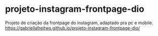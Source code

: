 # projeto-instagram-frontpage-dio
Projeto de criação da frontpage do instagram, adaptado pra pc e mobile. <br> https://gabriellafreitws.github.io/projeto-instagram-frontpage-dio/
